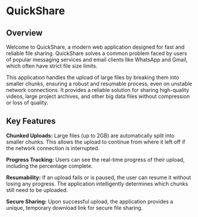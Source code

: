 # QuickShare

## Overview

Welcome to QuickShare, a modern web application designed for fast and reliable file sharing. QuickShare solves a common problem faced by users of popular messaging services and email clients like WhatsApp and Gmail, which often have strict file size limits. 

This application handles the upload of large files by breaking them into smaller chunks, ensuring a robust and resumable process, even on unstable network connections. It provides a reliable solution for sharing high-quality videos, large project archives, and other big data files without compression or loss of quality.

## Key Features

**Chunked Uploads:** Large files (up to 2GB) are automatically split into smaller chunks. This allows the upload to continue from where it left off if the network connection is interrupted.

**Progress Tracking:** Users can see the real-time progress of their upload, including the percentage complete.

**Resumability:** If an upload fails or is paused, the user can resume it without losing any progress. The application intelligently determines which chunks still need to be uploaded.

**Secure Sharing:** Upon successful upload, the application provides a unique, temporary download link for secure file sharing.